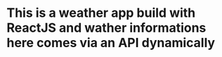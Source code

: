 # This is a weather app build with ReactJS and wather informations here comes via an API dynamically

